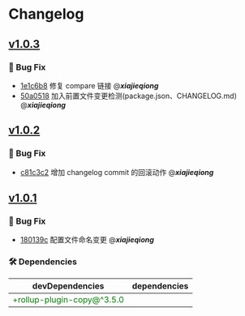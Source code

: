 # Changelog

## [v1.0.3](https://github.com/xjq7/changelog/-/compare/v1.0.2...v1.0.3)

### 🐛 Bug Fix

- [1e1c6b8](https://github.com/xjq7/changelog/commit/1e1c6b8cb4069ab43d836400e4a8b45793988d59) 修复 compare 链接 @***xiajieqiong***
- [50a0518](https://github.com/xjq7/changelog/commit/50a0518b6f8b7cbd8a51abd678e6bd88d0793d28) 加入前置文件变更检测(package.json、CHANGELOG.md) @***xiajieqiong***

## [v1.0.2](https://github.com/xjq7/changelog/-/compare/v1.0.1...v1.0.2)

### 🐛 Bug Fix

- [c81c3c2](https://github.com/xjq7/changelog/-/commit/c81c3c2ba1ba2d64cf532889f117dbfe68a015e4) 增加 changelog commit 的回滚动作 @***xiajieqiong***

## [v1.0.1](https://github.com/xjq7/changelog/-/compare/v1.0.0...v1.0.1)

### 🐛 Bug Fix

- [180139c](https://github.com/xjq7/changelog/-/commit/180139c58d34a35e34aac837d71a17276092c3ce) 配置文件命名变更 @***xiajieqiong***

### 🛠️ Dependencies

| devDependencies                           | dependencies                                                                                                    |
| ----------------------------------------- | ----------------------------------------- |
|<span style="color: green;">+rollup-plugin-copy@^3.5.0</span>|

